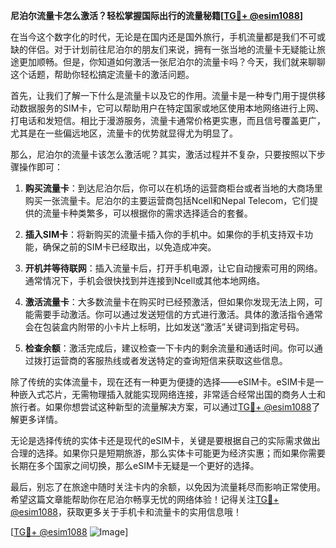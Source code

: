 **尼泊尔流量卡怎么激活？轻松掌握国际出行的流量秘籍[[TG💪+ @esim1088](https://t.me/s/esim1088)]**

在当今这个数字化的时代，无论是在国内还是国外旅行，手机流量都是我们不可或缺的伴侣。对于计划前往尼泊尔的朋友们来说，拥有一张当地的流量卡无疑能让旅途更加顺畅。但是，你知道如何激活一张尼泊尔的流量卡吗？今天，我们就来聊聊这个话题，帮助你轻松搞定流量卡的激活问题。

首先，让我们了解一下什么是流量卡以及它的作用。流量卡是一种专门用于提供移动数据服务的SIM卡，它可以帮助用户在特定国家或地区使用本地网络进行上网、打电话和发短信。相比于漫游服务，流量卡通常价格更实惠，而且信号覆盖更广，尤其是在一些偏远地区，流量卡的优势就显得尤为明显了。

那么，尼泊尔的流量卡该怎么激活呢？其实，激活过程并不复杂，只要按照以下步骤操作即可：

1. **购买流量卡**：到达尼泊尔后，你可以在机场的运营商柜台或者当地的大商场里购买一张流量卡。尼泊尔的主要运营商包括Ncell和Nepal Telecom，它们提供的流量卡种类繁多，可以根据你的需求选择适合的套餐。

2. **插入SIM卡**：将新购买的流量卡插入你的手机中。如果你的手机支持双卡功能，确保之前的SIM卡已经取出，以免造成冲突。

3. **开机并等待联网**：插入流量卡后，打开手机电源，让它自动搜索可用的网络。通常情况下，手机会很快找到并连接到Ncell或其他本地网络。

4. **激活流量卡**：大多数流量卡在购买时已经预激活，但如果你发现无法上网，可能需要手动激活。你可以通过发送短信的方式进行激活。具体的激活指令通常会在包装盒内附带的小卡片上标明，比如发送“激活”关键词到指定号码。

5. **检查余额**：激活完成后，建议检查一下卡内的剩余流量和通话时间。你可以通过拨打运营商的客服热线或者发送特定的查询短信来获取这些信息。

除了传统的实体流量卡，现在还有一种更为便捷的选择——eSIM卡。eSIM卡是一种嵌入式芯片，无需物理插入就能实现网络连接，非常适合经常出国的商务人士和旅行者。如果你想尝试这种新型的流量解决方案，可以通过[TG💪+ @esim1088](https://t.me/s/esim1088)了解更多详情。

无论是选择传统的实体卡还是现代的eSIM卡，关键是要根据自己的实际需求做出合理的选择。如果你只是短期旅游，那么实体卡可能更为经济实惠；而如果你需要长期在多个国家之间切换，那么eSIM卡无疑是一个更好的选择。

最后，别忘了在旅途中随时关注卡内的余额，以免因为流量耗尽而影响正常使用。希望这篇文章能帮助你在尼泊尔畅享无忧的网络体验！记得关注[TG💪+ @esim1088](https://t.me/s/esim1088)，获取更多关于手机卡和流量卡的实用信息哦！

[[TG💪+ @esim1088](https://t.me/s/esim1088) ![Image](https://i.postimg.cc/4NQfJmqS/Snipaste-2025-05-13-00-14-12.png)]